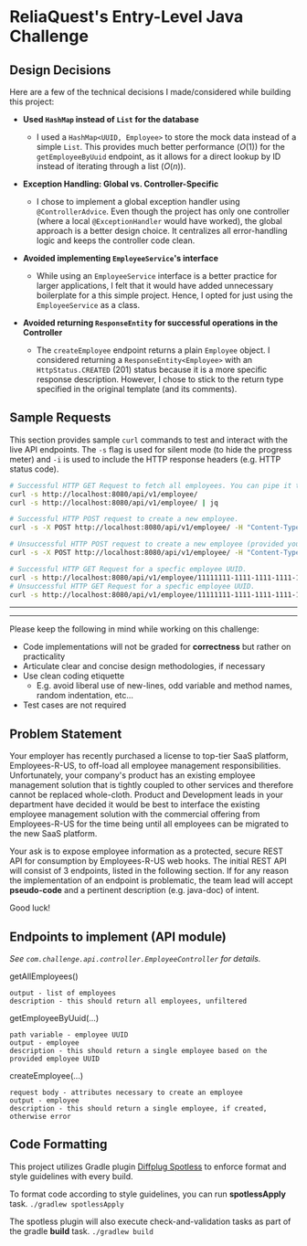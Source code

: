 # ReliaQuest's Entry-Level Java Challenge

## Design Decisions

Here are a few of the technical decisions I made/considered while building this project:

* **Used `HashMap` instead of `List` for the database**
    * I used a `HashMap<UUID, Employee>` to store the mock data instead of a simple `List`. This provides much better performance ($O(1)$) for the `getEmployeeByUuid` endpoint, as it allows for a direct lookup by ID instead of iterating through a list ($O(n)$).

* **Exception Handling: Global vs. Controller-Specific**
    * I chose to implement a global exception handler using `@ControllerAdvice`. Even though the project has only one controller (where a local `@ExceptionHandler` would have worked), the global approach is a better design choice. It centralizes all error-handling logic and keeps the controller code clean.

* **Avoided implementing `EmployeeService`'s interface**
    * While using an `EmployeeService` interface is a better practice for larger applications, I felt that it would have added unnecessary boilerplate for a this simple project. Hence, I opted for just using the `EmployeeService` as a class.

* **Avoided returning `ResponseEntity` for successful operations in the Controller**
    * The `createEmployee` endpoint returns a plain `Employee` object. I considered returning a `ResponseEntity<Employee>` with an `HttpStatus.CREATED` (201) status because it is a more specific response description. However, I chose to stick to the return type specified in the original template (and its comments).


## Sample Requests

This section provides sample `curl` commands to test and interact with the live API endpoints. The `-s` flag is used for silent mode (to hide the progress meter) and `-i` is used to include the HTTP response headers (e.g. HTTP status code).

```bash
# Successful HTTP GET Request to fetch all employees. You can pipe it to `jq` for better readability.
curl -s http://localhost:8080/api/v1/employee/
curl -s http://localhost:8080/api/v1/employee/ | jq

# Successful HTTP POST request to create a new employee. 
curl -s -X POST http://localhost:8080/api/v1/employee/ -H "Content-Type: application/json" -d '{"uuid":"11111111-1111-1111-1111-111111111111","firstName":"Bob","lastName":"Watson","salary":65000,"age":28,"jobTitle":"Manager","email":"bob@company.com","contractHireDate":"2024-06-01T00:00:00Z","contractTerminationDate":null}' -i

# Unsuccessful HTTP POST request to create a new employee (provided you ran the previous command already).
curl -s -X POST http://localhost:8080/api/v1/employee/ -H "Content-Type: application/json" -d '{"uuid":"11111111-1111-1111-1111-111111111111","firstName":"Bob","lastName":"Watson","salary":65000,"age":28,"jobTitle":"Manager","email":"bob@company.com","contractHireDate":"2024-06-01T00:00:00Z","contractTerminationDate":null}' -i

# Successful HTTP GET Request for a specfic employee UUID.
curl -s http://localhost:8080/api/v1/employee/11111111-1111-1111-1111-111111111111 -i
# Unsuccessful HTTP GET Request for a specfic employee UUID.
curl -s http://localhost:8080/api/v1/employee/11111111-1111-1111-1111-111111111112 -i

```

---
---

Please keep the following in mind while working on this challenge:
* Code implementations will not be graded for **correctness** but rather on practicality
* Articulate clear and concise design methodologies, if necessary
* Use clean coding etiquette
  * E.g. avoid liberal use of new-lines, odd variable and method names, random indentation, etc...
* Test cases are not required

## Problem Statement

Your employer has recently purchased a license to top-tier SaaS platform, Employees-R-US, to off-load all employee management responsibilities.
Unfortunately, your company's product has an existing employee management solution that is tightly coupled to other services and therefore 
cannot be replaced whole-cloth. Product and Development leads in your department have decided it would be best to interface
the existing employee management solution with the commercial offering from Employees-R-US for the time being until all employees can be
migrated to the new SaaS platform.

Your ask is to expose employee information as a protected, secure REST API for consumption by Employees-R-US web hooks.
The initial REST API will consist of 3 endpoints, listed in the following section. If for any reason the implementation 
of an endpoint is problematic, the team lead will accept **pseudo-code** and a pertinent description (e.g. java-doc) of intent.

Good luck!

## Endpoints to implement (API module)

_See `com.challenge.api.controller.EmployeeController` for details._

getAllEmployees()

    output - list of employees
    description - this should return all employees, unfiltered

getEmployeeByUuid(...)

    path variable - employee UUID
    output - employee
    description - this should return a single employee based on the provided employee UUID

createEmployee(...)

    request body - attributes necessary to create an employee
    output - employee
    description - this should return a single employee, if created, otherwise error

## Code Formatting

This project utilizes Gradle plugin [Diffplug Spotless](https://github.com/diffplug/spotless/tree/main/plugin-gradle) to enforce format
and style guidelines with every build.

To format code according to style guidelines, you can run **spotlessApply** task.
`./gradlew spotlessApply`

The spotless plugin will also execute check-and-validation tasks as part of the gradle **build** task.
`./gradlew build`
